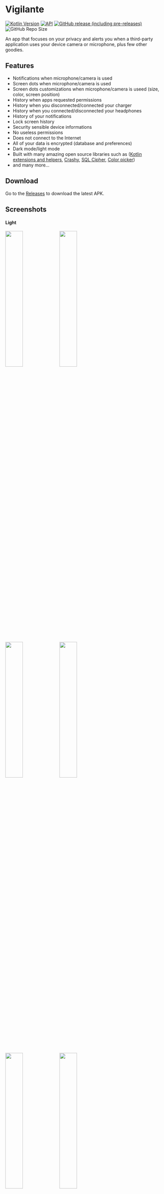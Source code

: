 # Vigilante

[![Kotlin Version](https://img.shields.io/badge/kotlin-1.4.10-blue.svg)](https://kotlinlang.org)
[![API](https://img.shields.io/badge/API-24%2B-brightgreen.svg?style=flat)](https://android-arsenal.com/api?level=21)
[![GitHub release (including pre-releases)](https://img.shields.io/github/v/release/CraZyLegenD/Vigilante?include_prereleases)](https://github.com/CraZyLegenD/Vigilante/releases/latest)
![GitHub Repo Size](https://img.shields.io/github/repo-size/CraZyLegenD/Vigilante)


An app that focuses on your privacy and alerts you when a third-party application uses your device camera or microphone, plus few other goodies.

## Features
- Notifications when microphone/camera is used
- Screen dots when microphone/camera is used
- Screen dots customizations when microphone/camera is useed (size, color, screen position)
- History when apps requested permissions
- History when you disconnected/connected your charger
- History when you connected/disconnected your headphones
- History of your notifications
- Lock screen history
- Security sensible device informations
- No useless permissions
- Does not connect to the Internet
- All of your data is encrypted (database and preferences)
- Dark mode/light mode
- Built with many amazing open source libraries such as ([Kotlin extensions and helpers](https://github.com/FunkyMuse/KAHelpers), [Crashy](https://github.com/FunkyMuse/Crashy), [SQL Cipher](https://github.com/sqlcipher/android-database-sqlcipher), [Color picker](https://github.com/skydoves/ColorPickerView))
- and many more...

## Download

Go to the [Releases](https://github.com/CraZyLegenD/Vigilante/releases/latest) to download the latest APK.

## Screenshots

#### Light

<img src="https://raw.githubusercontent.com/CraZyLegenD/Vigilante/master/fastlane/metadata/en-US/images/phoneScreenshots/screen_1.png" width="33%"> </img><img src="https://raw.githubusercontent.com/CraZyLegenD/Vigilante/master/fastlane/metadata/en-US/images/phoneScreenshots/screen_2.png" width="33%"> </img><img src="https://raw.githubusercontent.com/CraZyLegenD/Vigilante/master/fastlane/metadata/en-US/images/phoneScreenshots/screen_3.png" width="33%"></img> <img src="https://raw.githubusercontent.com/CraZyLegenD/Vigilante/master/fastlane/metadata/en-US/images/phoneScreenshots/screen_4.png" width="33%"></img> <img src="https://raw.githubusercontent.com/CraZyLegenD/Vigilante/master/fastlane/metadata/en-US/images/phoneScreenshots/screen_5.png" width="33%"></img> <img src="https://raw.githubusercontent.com/CraZyLegenD/Vigilante/master/fastlane/metadata/en-US/images/phoneScreenshots/screen_6.png" width="33%"></img>
#### Dark

<img src="https://raw.githubusercontent.com/CraZyLegenD/Vigilante/master/fastlane/metadata/en-US/images/phoneScreenshots/screen_7.png" width="33%"></img> <img src="https://raw.githubusercontent.com/CraZyLegenD/Vigilante/master/fastlane/metadata/en-US/images/phoneScreenshots/screen_8.png" width="33%"></img> <img src="https://raw.githubusercontent.com/CraZyLegenD/Vigilante/master/fastlane/metadata/en-US/images/phoneScreenshots/screen_9.png" width="33%"></img> <img src="https://raw.githubusercontent.com/CraZyLegenD/Vigilante/master/fastlane/metadata/en-US/images/phoneScreenshots/screen_10.png" width="33%"></img> <img src="https://raw.githubusercontent.com/CraZyLegenD/Vigilante/master/fastlane/metadata/en-US/images/phoneScreenshots/screen_11.png" width="33%"></img> <img src="https://raw.githubusercontent.com/CraZyLegenD/Vigilante/master/fastlane/metadata/en-US/images/phoneScreenshots/screen_12.png" width="33%"></img>

## Translations
🇪🇸 [@miguelcanosantana](https://github.com/miguelcanosantana)

## Built With 🛠

Some of the popular libraries and MVVM clean architecture used with Room database as a source

* [Kotlin](https://kotlinlang.org/) - First class and official programming language for Android development.

* [Coroutines](https://kotlinlang.org/docs/reference/coroutines-overview.html) - Threads on steroids for Kotlin
* [Flow](https://kotlin.github.io/kotlinx.coroutines/kotlinx-coroutines-core/kotlinx.coroutines.flow/-flow/) - A cold asynchronous data stream that sequentially emits values and completes normally or with an exception.
* [StateFlow](https://kotlin.github.io/kotlinx.coroutines/kotlinx-coroutines-core/kotlinx.coroutines.flow/-state-flow/) - A live data replacement

* [Android JetPack](https://developer.android.com/jetpack) - Collection of libraries that help you design robust, testable, and maintainable apps.
  * [Paging3](https://developer.android.com/topic/libraries/architecture/paging) - Load and display small chunks of data at a time.
  * [ViewModel](https://developer.android.com/topic/libraries/architecture/viewmodel) - Stores UI-related data that isn't destroyed on UI changes.
  * [ViewBinding](https://developer.android.com/topic/libraries/view-binding) - A robust replacement for findViewById, kotlin sytnhetics and DataBinding
  * [Navigation Components](https://developer.android.com/guide/navigation/navigation-getting-started) - Navigate fragments as never easier before
  * [SavedStateHandle](https://developer.android.com/reference/androidx/lifecycle/SavedStateHandle) - A handle to saved state passed down to androidx.lifecycle.ViewModel. 
  * [Room](https://developer.android.google.cn/jetpack/androidx/releases/room) - Persistence library provides an abstraction layer over SQLite to allow for more robust database access while harnessing the full power of SQLite.
  * [Biometrics](https://developer.android.com/jetpack/androidx/releases/biometric) - Authenticate with biometrics or device credentials, and perform cryptographic operations. 
  * [Security](https://developer.android.com/jetpack/androidx/releases/security) - Safely manage keys and encrypt files and sharedpreferences. 
  * [Start-up](https://developer.android.com/jetpack/androidx/releases/startup) - Implement a straightforward, performant way to initialize components at app startup such as our crash reporting library [Crashy](https://github.com/FunkyMuse/Crashy).
* [Material Components for Android](https://github.com/material-components/material-components-android) - Modular and customizable Material Design UI components for Android.
* [Dependency Injection](https://developer.android.com/training/dependency-injection) -
  * [Hilt-Dagger](https://dagger.dev/hilt/) - Standard library to incorporate Dagger dependency injection into an Android application.
  * [Hilt-ViewModel](https://developer.android.com/training/dependency-injection/hilt-jetpack) - DI for injecting `ViewModel`.

* Architecture
    * Clean Architecture
    * MVVM 
    * Offline with Room + SQL Cipher
* Tests - TBA

## Find this repository useful? ❤️

Support it by joining [stargazers](https://github.com/FunkyMuse/Vigilante/stargazers) for this repository. 🌠

And [follow me](https://github.com/FunkyMuse) or check my [blog](https://www.funkymuse.dev/) for my next creations! ⭐

## Contributions

Feature requests and translations are welcome

## License
[GNU General Public License v3.0](https://github.com/FunkyMuse/Vigilante/blob/master/LICENSE)


